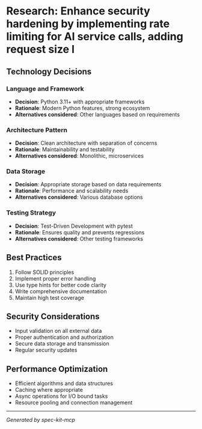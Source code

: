 # Research: Enhance security hardening by implementing rate limiting for AI service calls, adding request size l

## Technology Decisions

### Language and Framework
- **Decision**: Python 3.11+ with appropriate frameworks
- **Rationale**: Modern Python features, strong ecosystem
- **Alternatives considered**: Other languages based on requirements

### Architecture Pattern
- **Decision**: Clean architecture with separation of concerns
- **Rationale**: Maintainability and testability
- **Alternatives considered**: Monolithic, microservices

### Data Storage
- **Decision**: Appropriate storage based on data requirements
- **Rationale**: Performance and scalability needs
- **Alternatives considered**: Various database options

### Testing Strategy
- **Decision**: Test-Driven Development with pytest
- **Rationale**: Ensures quality and prevents regressions
- **Alternatives considered**: Other testing frameworks

## Best Practices

1. Follow SOLID principles
2. Implement proper error handling
3. Use type hints for better code clarity
4. Write comprehensive documentation
5. Maintain high test coverage

## Security Considerations

- Input validation on all external data
- Proper authentication and authorization
- Secure data storage and transmission
- Regular security updates

## Performance Optimization

- Efficient algorithms and data structures
- Caching where appropriate
- Async operations for I/O bound tasks
- Resource pooling and connection management

---
*Generated by spec-kit-mcp*
